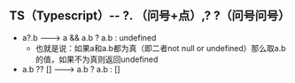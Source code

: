 ## TS（Typescript）-- ?. （问号+点）,? ?（问号问号）

- a?.b ---> a && a.b ? a.b : undefined
  - 也就是说：如果a和a.b都为真（即二者not null or undefined）那么取a.b的值，如果不为真则返回undefined
- a.b ?? []  ---> a.b ? a.b : []

